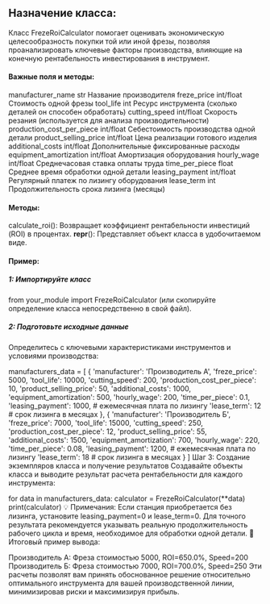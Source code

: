 ## Назначение класса:
Класс FrezeRoiCalculator помогает оценивать экономическую целесообразность покупки той или иной фрезы, позволяя проанализировать ключевые факторы производства, влияющие на конечную рентабельность инвестирования в инструмент.

#### Важные поля и методы:
manufacturer_name	str	Название производителя
freze_price	int/float	Стоимость одной фрезы
tool_life	int	Ресурс инструмента (сколько деталей он способен обработать)
cutting_speed	int/float	Скорость резания (используется для анализа производительности)
production_cost_per_piece	int/float	Себестоимость производства одной детали
product_selling_price	int/float	Цена реализации готового изделия
additional_costs	int/float	Дополнительные фиксированные расходы
equipment_amortization	int/float	Амортизация оборудования
hourly_wage	int/float	Среднечасовая ставка оплаты труда
time_per_piece	float	Среднее время обработки одной детали
leasing_payment	int/float	Регулярный платеж по лизингу оборудования
lease_term	int	Продолжительность срока лизинга (месяцы)

#### Методы:
calculate_roi(): Возвращает коэффициент рентабельности инвестиций (ROI) в процентах.
__repr__(): Представляет объект класса в удобочитаемом виде.
#### Пример:
##### 1: Импортируйте класс 

from your_module import FrezeRoiCalculator
(или скопируйте определение класса непосредственно в свой файл).

##### 2: Подготовьте исходные данные
Определитесь с ключевыми характеристиками инструментов и условиями производства:


manufacturers_data = [
    {
        'manufacturer': 'Производитель А',
        'freze_price': 5000,
        'tool_life': 10000,
        'cutting_speed': 200,
        'production_cost_per_piece': 10,
        'product_selling_price': 50,
        'additional_costs': 1000,
        'equipment_amortization': 500,
        'hourly_wage': 200,
        'time_per_piece': 0.1,
        'leasing_payment': 1000,  # ежемесячная плата по лизингу
        'lease_term': 12          # срок лизинга в месяцах
    },
    {
        'manufacturer': 'Производитель Б',
        'freze_price': 7000,
        'tool_life': 15000,
        'cutting_speed': 250,
        'production_cost_per_piece': 12,
        'product_selling_price': 55,
        'additional_costs': 1500,
        'equipment_amortization': 700,
        'hourly_wage': 220,
        'time_per_piece': 0.08,
        'leasing_payment': 1200,  # ежемесячная плата по лизингу
        'lease_term': 18          # срок лизинга в месяцах
    }
]
Шаг 3: Создание экземпляров класса и получение результатов
Создавайте объекты класса и выводите результат расчета рентабельности для каждого инструмента:


for data in manufacturers_data:
    calculator = FrezeRoiCalculator(**data)
    print(calculator)
💡 Примечания:
Если станция приобретается без лизинга, установите leasing_payment=0 и lease_term=0.
Для точного результата рекомендуется указывать реальную продолжительность рабочего цикла и время, необходимое для обработки одной детали.
🎯 Итоговый пример вывода:

Производитель А: Фреза стоимостью 5000, ROI=650.0%, Speed=200
Производитель Б: Фреза стоимостью 7000, ROI=700.0%, Speed=250
Эти расчеты позволят вам принять обоснованное решение относительно оптимального инструмента для вашей производственной линии, минимизировав риски и максимизируя прибыль.
